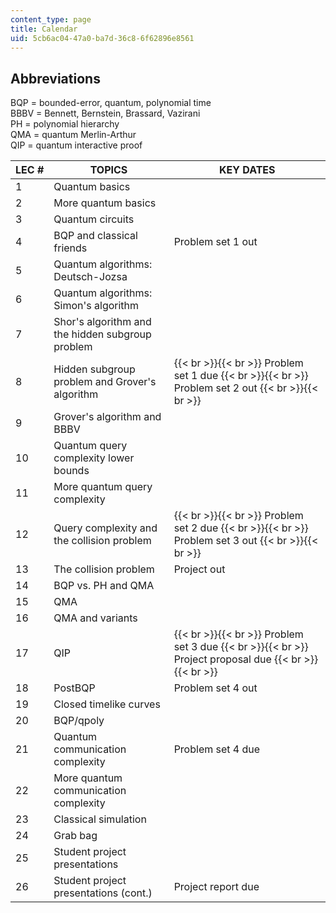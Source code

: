 ```yaml
---
content_type: page
title: Calendar
uid: 5cb6ac04-47a0-ba7d-36c8-6f62896e8561
---
```


Abbreviations
-------------

BQP = bounded-error, quantum, polynomial time  
BBBV = Bennett, Bernstein, Brassard, Vazirani  
PH = polynomial hierarchy  
QMA = quantum Merlin-Arthur  
QIP = quantum interactive proof

| LEC # | TOPICS | KEY DATES |
| --- | --- | --- |
| 1 | Quantum basics | &nbsp; |
| 2 | More quantum basics | &nbsp; |
| 3 | Quantum circuits | &nbsp; |
| 4 | BQP and classical friends | Problem set 1 out |
| 5 | Quantum algorithms: Deutsch-Jozsa | &nbsp; |
| 6 | Quantum algorithms: Simon's algorithm | &nbsp; |
| 7 | Shor's algorithm and the hidden subgroup problem | &nbsp; |
| 8 | Hidden subgroup problem and Grover's algorithm |  {{< br >}}{{< br >}} Problem set 1 due {{< br >}}{{< br >}} Problem set 2 out {{< br >}}{{< br >}}  |
| 9 | Grover's algorithm and BBBV | &nbsp; |
| 10 | Quantum query complexity lower bounds | &nbsp; |
| 11 | More quantum query complexity | &nbsp; |
| 12 | Query complexity and the collision problem |  {{< br >}}{{< br >}} Problem set 2 due {{< br >}}{{< br >}} Problem set 3 out {{< br >}}{{< br >}}  |
| 13 | The collision problem | Project out |
| 14 | BQP vs. PH and QMA | &nbsp; |
| 15 | QMA | &nbsp; |
| 16 | QMA and variants | &nbsp; |
| 17 | QIP |  {{< br >}}{{< br >}} Problem set 3 due {{< br >}}{{< br >}} Project proposal due {{< br >}}{{< br >}}  |
| 18 | PostBQP | Problem set 4 out |
| 19 | Closed timelike curves | &nbsp; |
| 20 | BQP/qpoly | &nbsp; |
| 21 | Quantum communication complexity | Problem set 4 due |
| 22 | More quantum communication complexity | &nbsp; |
| 23 | Classical simulation | &nbsp; |
| 24 | Grab bag | &nbsp; |
| 25 | Student project presentations | &nbsp; |
| 26 | Student project presentations (cont.) | Project report due